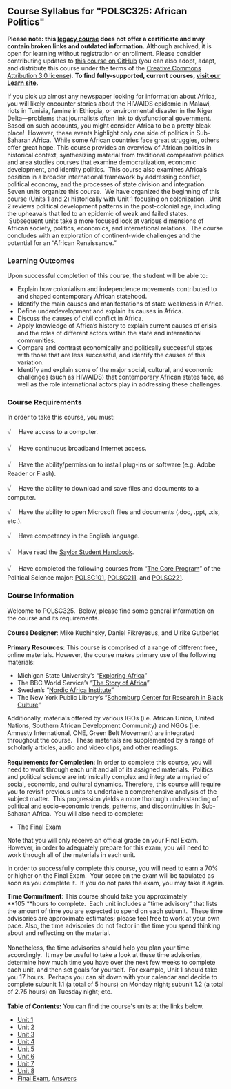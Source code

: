 Course Syllabus for "POLSC325: African Politics"
------------------------------------------------

**Please note: this [legacy course](https://sayloracademy.zendesk.com/hc/en-us/articles/206089967) does not offer a certificate and may contain 
broken links and outdated information.** Although archived, it is open 
for learning without registration or enrollment. Please consider contributing 
updates to [this course on GitHub](https://github.com/saylordotorg/course_polsc325) 
(you can also adopt, adapt, and distribute this course under the terms of 
the [Creative Commons Attribution 3.0 license](http://creativecommons.org/licenses/by/3.0/)). **To find fully-supported, current courses, [visit our 
Learn site](https://learn.saylor.org).**

If you pick up almost any newspaper looking for information about
Africa, you will likely encounter stories about the HIV/AIDS epidemic in
Malawi, riots in Tunisia, famine in Ethiopia, or environmental disaster
in the Niger Delta—problems that journalists often link to dysfunctional
government.  Based on such accounts, you might consider Africa to be a
pretty bleak place!  However, these events highlight only one side of
politics in Sub-Saharan Africa.  While some African countries face great
struggles, others offer great hope. This course provides an overview of
African politics in historical context, synthesizing material from
traditional comparative politics and area studies courses that examine
democratization, economic development, and identity politics.  This
course also examines Africa’s position in a broader international
framework by addressing conflict, political economy, and the processes
of state division and integration. Seven units organize this course.  We
have organized the beginning of this course (Units 1 and 2) historically
with Unit 1 focusing on colonization.  Unit 2 reviews political
development patterns in the post-colonial age, including the upheavals
that led to an epidemic of weak and failed states.  Subsequent units
take a more focused look at various dimensions of African society,
politics, economics, and international relations.  The course concludes
with an exploration of continent-wide challenges and the potential for
an “African Renaissance.”

### Learning Outcomes

Upon successful completion of this course, the student will be able to:

-   Explain how colonialism and independence movements contributed to
    and shaped contemporary African statehood.
-   Identify the main causes and manifestations of state weakness in
    Africa.
-   Define underdevelopment and explain its causes in Africa.
-   Discuss the causes of civil conflict in Africa.
-   Apply knowledge of Africa’s history to explain current causes of
    crisis and the roles of different actors within the state and
    international communities.
-   Compare and contrast economically and politically successful states
    with those that are less successful, and identify the causes of this
    variation.
-   Identify and explain some of the major social, cultural, and
    economic challenges (such as HIV/AIDS) that contemporary African
    states face, as well as the role international actors play in
    addressing these challenges.

### Course Requirements

In order to take this course, you must:  
  
 <span
style="color: rgb(85, 85, 85); font-family: 'Myriad Pro', 'Gill Sans', 'Gill Sans MT', Calibri, sans-serif; font-size: 16px; line-height: 24px; text-align: left; -webkit-text-size-adjust: none; ">√
   </span>Have access to a computer.  
  
 <span
style="color: rgb(85, 85, 85); font-family: 'Myriad Pro', 'Gill Sans', 'Gill Sans MT', Calibri, sans-serif; font-size: 16px; line-height: 24px; text-align: left; -webkit-text-size-adjust: none; ">√
   </span>Have continuous broadband Internet access.  
  
 <span
style="color: rgb(85, 85, 85); font-family: 'Myriad Pro', 'Gill Sans', 'Gill Sans MT', Calibri, sans-serif; font-size: 16px; line-height: 24px; text-align: left; -webkit-text-size-adjust: none; ">√
   </span>Have the ability/permission to install plug-ins or software
(e.g. Adobe Reader or Flash).  
  
 <span
style="color: rgb(85, 85, 85); font-family: 'Myriad Pro', 'Gill Sans', 'Gill Sans MT', Calibri, sans-serif; font-size: 16px; line-height: 24px; text-align: left; -webkit-text-size-adjust: none; ">√
   </span>Have the ability to download and save files and documents to a
computer.  
  
 <span
style="color: rgb(85, 85, 85); font-family: 'Myriad Pro', 'Gill Sans', 'Gill Sans MT', Calibri, sans-serif; font-size: 16px; line-height: 24px; text-align: left; -webkit-text-size-adjust: none; ">√
   </span>Have the ability to open Microsoft files and documents (.doc,
.ppt, .xls, etc.).  
  
 <span
style="color: rgb(85, 85, 85); font-family: 'Myriad Pro', 'Gill Sans', 'Gill Sans MT', Calibri, sans-serif; font-size: 16px; line-height: 24px; text-align: left; -webkit-text-size-adjust: none; ">√</span> <span
style="color: rgb(85, 85, 85); font-family: 'Myriad Pro', 'Gill Sans', 'Gill Sans MT', Calibri, sans-serif; font-size: 16px; line-height: 24px; text-align: left; -webkit-text-size-adjust: none; "> 
 </span>Have competency in the English language.  
  
 <span
style="color: rgb(85, 85, 85); font-family: 'Myriad Pro', 'Gill Sans', 'Gill Sans MT', Calibri, sans-serif; font-size: 16px; line-height: 24px; text-align: left; -webkit-text-size-adjust: none; ">√</span> 
  Have read the [Saylor Student
Handbook](http://www.saylor.org/site/wp-content/uploads/2012/05/Saylor-StudentHandbook.pdf).  
  
 <span
style="color: rgb(85, 85, 85); font-family: 'Myriad Pro', 'Gill Sans', 'Gill Sans MT', Calibri, sans-serif; font-size: 16px; line-height: 24px; text-align: left; -webkit-text-size-adjust: none; ">√
   </span>Have completed the following courses from “[The Core
Program](http://www.saylor.org/majors/political-science/)” of the
Political Science major:
[POLSC101](http://www.saylor.org/courses/polsc101/),
[POLSC211](http://www.saylor.org/courses/polsc211/), and
[POLSC221](http://www.saylor.org/courses/polsc221/).

### Course Information

Welcome to POLSC325.  Below, please find some general information on the
course and its requirements.  
    
 **Course Designer**: Mike Kuchinsky, Daniel Fikreyesus, and Ulrike
Gutberlet  
    
 **Primary Resources**: This course is comprised of a range of different
free, online materials. However, the course makes primary use of the
following materials:  

-   Michigan State University’s “[Exploring
    Africa](http://exploringafrica.matrix.msu.edu/students/curriculum/)”
-   The BBC World Service’s “[The Story of
    Africa](http://www.bbc.co.uk/worldservice/specials/1624_story_of_africa/index.shtml)”
-   Sweden’s “[Nordic Africa Institute](http://www.nai.uu.se/)”
-   The New York Public Library’s “[Schomburg Center for Research in
    Black Culture](http://www.nypl.org/locations/schomburg)”

Additionally, materials offered by various IGOs (i.e. African Union,
United Nations, Southern African Development Community) and NGOs (i.e.
Amnesty International, ONE, Green Belt Movement) are integrated
throughout the course.  These materials are supplemented by a range of
scholarly articles, audio and video clips, and other readings.  
    
 **Requirements for Completion**: In order to complete this course, you
will need to work through each unit and all of its assigned materials. 
Politics and political science are intrinsically complex and integrate a
myriad of social, economic, and cultural dynamics. Therefore, this
course will require you to revisit previous units to undertake a
comprehensive analysis of the subject matter.  This progression yields a
more thorough understanding of political and socio-economic trends,
patterns, and discontinuities in Sub-Saharan Africa.  You will also need
to complete:  

-   The Final Exam

Note that you will only receive an official grade on your Final Exam. 
However, in order to adequately prepare for this exam, you will need to
work through all of the materials in each unit.  
  
 In order to successfully complete this course, you will need to earn a
70% or higher on the Final Exam.  Your score on the exam will be
tabulated as soon as you complete it.  If you do not pass the exam, you
may take it again.  
  
 **Time Commitment**: This course should take you approximately
**105 **hours to complete.  Each unit includes a “time advisory” that
lists the amount of time you are expected to spend on each subunit. 
These time advisories are approximate estimates; please feel free to
work at your own pace. Also, the time advisories do not factor in the
time you spend thinking about and reflecting on the material.  
    
 Nonetheless, the time advisories should help you plan your time
accordingly.  It may be useful to take a look at these time advisories,
determine how much time you have over the next few weeks to complete
each unit, and then set goals for yourself.  For example, Unit 1 should
take you 17 hours.  Perhaps you can sit down with your calendar and
decide to complete subunit 1.1 (a total of 5 hours) on Monday night;
subunit 1.2 (a total of 2.75 hours) on Tuesday night; etc.  
    
**Table of Contents:** You can find the course's units at the links below.

- [Unit 1](https://legacy.saylor.org/polsc325/Unit01/)
- [Unit 2](https://legacy.saylor.org/polsc325/Unit02/)
- [Unit 3](https://legacy.saylor.org/polsc325/Unit03/)
- [Unit 4](https://legacy.saylor.org/polsc325/Unit04/)
- [Unit 5](https://legacy.saylor.org/polsc325/Unit05/)
- [Unit 6](https://legacy.saylor.org/polsc325/Unit06/)
- [Unit 7](https://legacy.saylor.org/polsc325/Unit07/)
- [Unit 8](https://legacy.saylor.org/polsc325/Unit08/)
- [Final Exam](http://saylordotorg.github.io/LegacyExams/POLSC/POLSC325/POLSC325-FinalExam.html), [Answers](http://saylordotorg.github.io/LegacyExams/POLSC/POLSC325/POLSC325-FinalExam-Answers.html)
